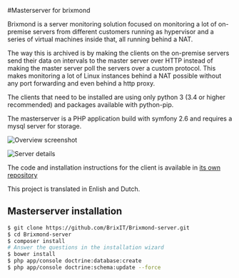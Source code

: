 #Masterserver for brixmond

Brixmond is a server monitoring solution focused on monitoring a lot of on-premise servers from different customers running as hypervisor and a series of virtual machines inside that, all running behind a NAT.

The way this is archived is by making the clients on the on-premise servers send their data on intervals to the master server over HTTP instead of making the master server poll the servers over a custom protocol. This makes monitoring a lot of Linux instances behind a NAT possible without any port forwarding and even behind a http proxy.

The clients that need to be installed are using only python 3 (3.4 or higher recommended) and packages available with python-pip.

The masterserver is a PHP application build with symfony 2.6 and requires a mysql server for storage.

![Overview screenshot](http://brixitcdn.net/github/brixmond/overview.png)

![Server details](http://brixitcdn.net/github/brixmond/charts.png)

The code and installation instructions for the client is available in [its own repository](https://github.com/BrixIT/Brixmond)

This project is translated in Enlish and Dutch.

## Masterserver installation

```bash
$ git clone https://github.com/BrixIT/Brixmond-server.git
$ cd Brixmond-server
$ composer install
# Answer the questions in the installation wizard
$ bower install
$ php app/console doctrine:database:create
$ php app/console doctrine:schema:update --force
```

